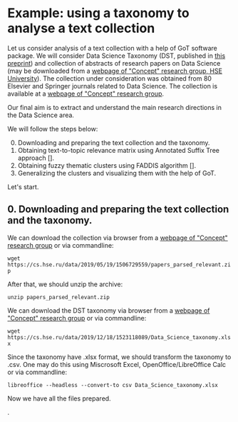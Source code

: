 # Example: using a taxonomy to analyse a text collection

Let us consider analysis of a text collection with a help of GoT software package. We will consider Data Science Taxonomy (DST, published in [this preprint](https://wp.hse.ru/data/2019/01/13/1146987922/WP7_2018_04_______.pdf)) and collection of abstracts of research papers on Data Science (may be downloaded from a [webpage of "Concept" research group, HSE University](https://cs.hse.ru/concept/taxonomies)). The collection under consideration was obtained from 80 Elsevier and Springer journals related to Data Science. The collection is available at a [webpage of "Concept" research group](https://cs.hse.ru/concept/datasets).

Our final aim is to extract and understand the main research directions in the Data Science area.

We will follow the steps below:

0. Downloading and preparing the text collection and the taxonomy.
1. Obtaining text-to-topic relevance matrix using Annotated Suffix Tree approach [].
2. Obtaining fuzzy thematic clusters using FADDIS algorithm [].
3. Generalizing the clusters and visualizing them with the help of GoT.

Let's start.

## 0. Downloading and preparing the text collection and the taxonomy.

We can download the collection via browser from a [webpage of "Concept" research group](https://cs.hse.ru/concept/datasets)
or via commandline:

```wget https://cs.hse.ru/data/2019/05/19/1506729559/papers_parsed_relevant.zip```

After that, we should unzip the archive:

```unzip papers_parsed_relevant.zip```

We can download the DST taxonomy via browser from a [webpage of "Concept" research group](https://cs.hse.ru/concept/taxonomies)
or via commandline:

```wget https://cs.hse.ru/data/2019/12/18/1523118089/Data_Science_taxonomy.xlsx```

Since the taxonomy have .xlsx format, we should transform the taxonomy to .csv. One may do this using Miscrosoft Excel, OpenOffice/LibreOffice Calc or via commandline:

```libreoffice --headless --convert-to csv Data_Science_taxonomy.xlsx```

Now we have all the files prepared.

.
